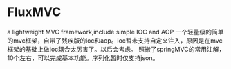 # FluxMVC
a lightweight MVC framework,include simple IOC and AOP
一个轻量级的简单的mvc框架，自带了残疾版的ioc和aop。ioc暂未支持自定义注入，原因是在mvc框架的基础上做ioc耦合太厉害了。以后会考虑。
照搬了springMVC的常用注解，10个左右，可以完成基本功能。序列化暂时仅支持json。
